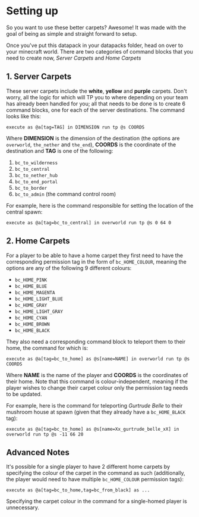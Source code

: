 # Setting up

So you want to use these better carpets? Awesome! It was made with the goal of being as simple and straight forward to setup.

Once you've put this datapack in your datapacks folder, head on over to your minecraft world. There are two categories of command blocks that you need to create now, _Server Carpets_ and _Home Carpets_

## 1. Server Carpets

These server carpets include the **white**, **yellow** and **purple** carpets. Don't worry, all the logic for which will TP you to where depending on your team has already been handled for you; all that needs to be done is to create 6 command blocks, one for each of the server destinations. The command looks like this:

```mcfunction
execute as @a[tag=TAG] in DIMENSION run tp @s COORDS
```

Where **DIMENSION** is the dimension of the destination (the options are `overworld`, `the_nether` and `the_end`), **COORDS** is the coordinate of the destination and **TAG** is one of the following:
1. `bc_to_wilderness`
2. `bc_to_central`
3. `bc_to_nether_hub`
4. `bc_to_end_portal`
5. `bc_to_border`
6. `bc_to_admin` (the command control room)

For example, here is the command responsible for setting the location of the central spawn:

```mcfunction
execute as @a[tag=bc_to_central] in overworld run tp @s 0 64 0
```

## 2. Home Carpets

For a player to be able to have a home carpet they first need to have the corresponding permission tag in the form of `bc_HOME_COLOUR`, meaning the options are any of the following 9 different colours:
- `bc_HOME_PINK`
- `bc_HOME_BLUE`
- `bc_HOME_MAGENTA`
- `bc_HOME_LIGHT_BLUE`
- `bc_HOME_GRAY`
- `bc_HOME_LIGHT_GRAY`
- `bc_HOME_CYAN`
- `bc_HOME_BROWN`
- `bc_HOME_BLACK`

They also need a corresponding command block to teleport them to their home, the command for which is:

```mcfunction
execute as @a[tag=bc_to_home] as @s[name=NAME] in overworld run tp @s COORDS
```

Where **NAME** is the name of the player and **COORDS** is the coordinates of their home. Note that this command is colour-independent, meaning if the player wishes to change their carpet colour only the permission tag needs to be updated.

For example, here is the command for teleporting _Gurtrude Belle_ to their mushroom house at spawn (given that they already have a `bc_HOME_BLACK` tag):

```mcfunction
execute as @a[tag=bc_to_home] as @s[name=Xx_gurtrude_belle_xX] in overworld run tp @s -11 66 20
```

## Advanced Notes

It's possible for a single player to have 2 different home carpets by specifying the colour of the carpet in the command as such (additionally, the player would need to have multiple `bc_HOME_COLOUR` permission tags):

```mcfunction
execute as @a[tag=bc_to_home,tag=bc_from_black] as ...
```

Specifying the carpet colour in the command for a single-homed player is unnecessary.